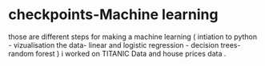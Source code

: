 # checkpoints-Machine learning 
those are different steps for making a machine learning ( intiation to python - vizualisation the data- linear and logistic regression - decision trees- random forest ) 
i worked on TITANIC Data and house prices data .
